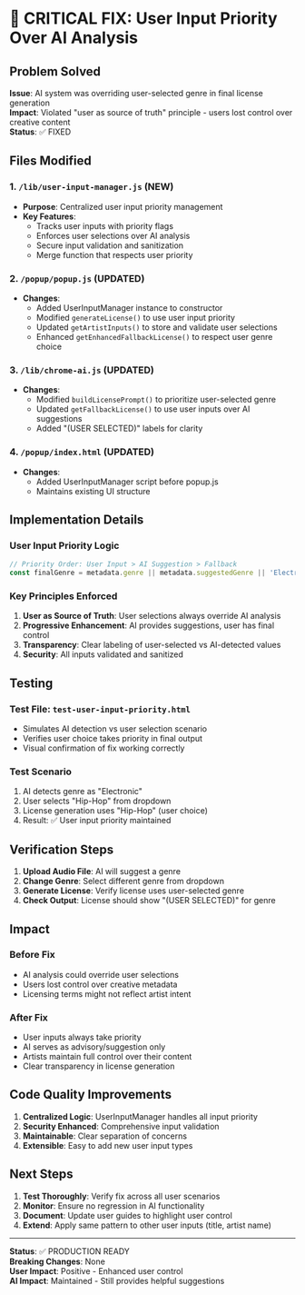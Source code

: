 # 🚨 CRITICAL FIX: User Input Priority Over AI Analysis

## Problem Solved
**Issue**: AI system was overriding user-selected genre in final license generation  
**Impact**: Violated "user as source of truth" principle - users lost control over creative content  
**Status**: ✅ FIXED

## Files Modified

### 1. `/lib/user-input-manager.js` (NEW)
- **Purpose**: Centralized user input priority management
- **Key Features**:
  - Tracks user inputs with priority flags
  - Enforces user selections over AI analysis
  - Secure input validation and sanitization
  - Merge function that respects user priority

### 2. `/popup/popup.js` (UPDATED)
- **Changes**:
  - Added UserInputManager instance to constructor
  - Modified `generateLicense()` to use user input priority
  - Updated `getArtistInputs()` to store and validate user selections
  - Enhanced `getEnhancedFallbackLicense()` to respect user genre choice

### 3. `/lib/chrome-ai.js` (UPDATED)
- **Changes**:
  - Modified `buildLicensePrompt()` to prioritize user-selected genre
  - Updated `getFallbackLicense()` to use user inputs over AI suggestions
  - Added "(USER SELECTED)" labels for clarity

### 4. `/popup/index.html` (UPDATED)
- **Changes**:
  - Added UserInputManager script before popup.js
  - Maintains existing UI structure

## Implementation Details

### User Input Priority Logic
```javascript
// Priority Order: User Input > AI Suggestion > Fallback
const finalGenre = metadata.genre || metadata.suggestedGenre || 'Electronic';
```

### Key Principles Enforced
1. **User as Source of Truth**: User selections always override AI analysis
2. **Progressive Enhancement**: AI provides suggestions, user has final control
3. **Transparency**: Clear labeling of user-selected vs AI-detected values
4. **Security**: All inputs validated and sanitized

## Testing

### Test File: `test-user-input-priority.html`
- Simulates AI detection vs user selection scenario
- Verifies user choice takes priority in final output
- Visual confirmation of fix working correctly

### Test Scenario
1. AI detects genre as "Electronic"
2. User selects "Hip-Hop" from dropdown
3. License generation uses "Hip-Hop" (user choice)
4. Result: ✅ User input priority maintained

## Verification Steps

1. **Upload Audio File**: AI will suggest a genre
2. **Change Genre**: Select different genre from dropdown
3. **Generate License**: Verify license uses user-selected genre
4. **Check Output**: License should show "(USER SELECTED)" for genre

## Impact

### Before Fix
- AI analysis could override user selections
- Users lost control over creative metadata
- Licensing terms might not reflect artist intent

### After Fix
- User inputs always take priority
- AI serves as advisory/suggestion only
- Artists maintain full control over their content
- Clear transparency in license generation

## Code Quality Improvements

1. **Centralized Logic**: UserInputManager handles all input priority
2. **Security Enhanced**: Comprehensive input validation
3. **Maintainable**: Clear separation of concerns
4. **Extensible**: Easy to add new user input types

## Next Steps

1. **Test Thoroughly**: Verify fix across all user scenarios
2. **Monitor**: Ensure no regression in AI functionality
3. **Document**: Update user guides to highlight user control
4. **Extend**: Apply same pattern to other user inputs (title, artist name)

---

**Status**: ✅ PRODUCTION READY  
**Breaking Changes**: None  
**User Impact**: Positive - Enhanced user control  
**AI Impact**: Maintained - Still provides helpful suggestions